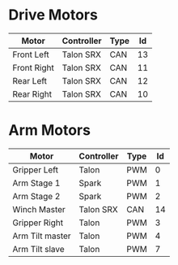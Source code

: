 # Drive Motors
|Motor      |Controller|Type |Id   |
| --------- | -------- | --- | --- |
|Front Left |Talon SRX |CAN  |13   |
|Front Right|Talon SRX |CAN  |11   |
|Rear Left  |Talon SRX |CAN  |12   |
|Rear Right |Talon SRX |CAN  |10   |

# Arm Motors
|Motor          |Controller |Type |Id   |
| ------------- | --------- | --- | --- |
|Gripper Left   |Talon      |PWM  |0    |
|Arm Stage 1    |Spark      |PWM  |1    |
|Arm Stage 2    |Spark      |PWM  |2    |
|Winch Master   |Talon SRX  |CAN  |14   |
|Gripper Right  |Talon      |PWM  |3    |
|Arm Tilt master|Talon      |PWM  |4    |
|Arm Tilt slave |Talon      |PWM  |7    |

